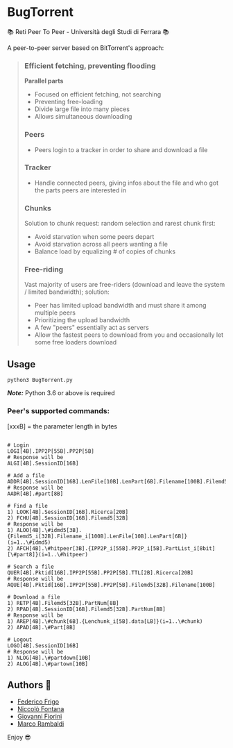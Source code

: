 # BugTorrent

:books: Reti Peer To Peer - Università degli Studi di Ferrara :books:

A peer-to-peer server based on BitTorrent's approach:

> ### Efficient fetching, preventing flooding
> **Parallel parts**
>   * Focused on efficient fetching, not searching
>   * Preventing free-loading
>   * Divide large file into many pieces
>   * Allows simultaneous downloading
>
> ### Peers
>   * Peers login to a tracker in order to share and download a file
>
> ### Tracker
>   * Handle connected peers, giving infos about the file and who got the parts peers are interested in
>
> ### Chunks
> Solution to chunk request: random selection and rarest chunk first:
> * Avoid starvation when some peers depart
> * Avoid starvation across all peers wanting a file
> * Balance load by equalizing # of copies of chunks
>
> ### Free-riding
> Vast majority of users are free-riders (download and leave the system / limited bandwidth); solution:
> * Peer has limited upload bandwidth and must share it among multiple peers
> * Prioritizing the upload bandwidth
> * A few "peers" essentially act as servers
> * Allow the fastest peers to download from you and occasionally let some free loaders download

## Usage
```shell
python3 BugTorrent.py
```

**_Note:_** Python 3.6 or above is required

### Peer's supported commands:
[xxxB] = the parameter length in bytes
 
```shell

# Login
LOGI[4B].IPP2P[55B].PP2P[5B]
# Response will be
ALGI[4B].SessionID[16B]

# Add a file
ADDR[4B].SessionID[16B].LenFile[10B].LenPart[6B].Filename[100B].Filemd5[32B]
# Response will be
AADR[4B].#part[8B]

# Find a file
1) LOOK[4B].SessionID[16B].Ricerca[20B]
2) FCHU[4B].SessionID[16B].Filemd5[32B]
# Response will be
1) ALOO[4B].\#idmd5[3B].{Filemd5_i[32B].Filename_i[100B].LenFile[10B].LenPart[6B]}(i=1..\#idmd5)
2) AFCH[4B].\#hitpeer[3B].{IPP2P_i[55B].PP2P_i[5B].PartList_i[8bit][\#part8]}(i=1..\#hitpeer)

# Search a file
QUER[4B].Pktid[16B].IPP2P[55B].PP2P[5B].TTL[2B].Ricerca[20B]
# Response will be
AQUE[4B].Pktid[16B].IPP2P[55B].PP2P[5B].Filemd5[32B].Filename[100B]

# Download a file
1) RETP[4B].Filemd5[32B].PartNum[8B]
2) RPAD[4B].SessionID[16B].Filemd5[32B].PartNum[8B]
# Response will be
1) AREP[4B].\#chunk[6B].{Lenchunk_i[5B].data[LB]}(i=1..\#chunk)
2) APAD[4B].\#Part[8B]

# Logout
LOGO[4B].SessionID[16B]
# Response will be
1) NLOG[4B].\#partdown[10B]
2) ALOG[4B].\#partown[10B]

```

## Authors :rocket:
* [Federico Frigo](https://github.com/xBlue0)
* [Niccolò Fontana](https://github.com/NicFontana)
* [Giovanni Fiorini](https://github.com/GiovanniFiorini)
* [Marco Rambaldi](https://github.com/jhonrambo93)

Enjoy :sunglasses:
